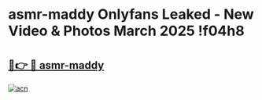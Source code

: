 # asmr-maddy Onlyfans Leaked - New Video & Photos March 2025 !f04h8

# <h2><a href="https://9tqbh9.iuczelnia.edu.pl?title=asmr-maddy&ref=f04h8">🔗👉 🔴 asmr-maddy</a></h2>

[![acn](https://github.com/user-attachments/assets/0f9c940e-d8b0-45ae-aac7-cd30a18b3e1c)](https://9tqbh9.iuczelnia.edu.pl?title=asmr-maddy&ref=f04h8)

